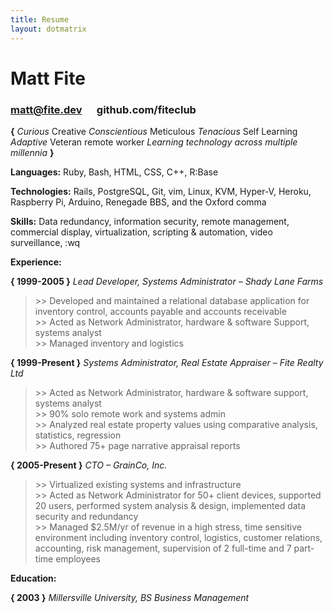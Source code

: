 ```yaml
---
title: Resume
layout: dotmatrix
---
```

# Matt Fite
### matt@fite.dev &nbsp;&nbsp;&nbsp;&nbsp; github.com/fiteclub

**{** *Curious <strong>*</strong> Creative <strong>*</strong> Conscientious <strong>*</strong> Meticulous <strong>*</strong> Tenacious <strong>*</strong> Self Learning <strong>*</strong> Adaptive <strong>*</strong> Veteran remote worker <strong>*</strong> Learning technology across multiple millennia* **}**

**Languages:** Ruby, Bash, HTML, CSS, C++, R:Base

**Technologies:** Rails, PostgreSQL, Git, vim, Linux, KVM, Hyper-V, Heroku, Raspberry Pi, Arduino, Renegade BBS, and the Oxford comma

**Skills:** Data redundancy, information security, remote management, commercial display, virtualization, scripting & automation, video surveillance, :wq

**Experience:**

**{ 1999-2005 }** *Lead Developer, Systems Administrator – Shady Lane Farms*
>\>> Developed and maintained a relational database application for inventory control, accounts payable and accounts receivable\
\>> Acted as Network Administrator, hardware & software Support, systems analyst\
\>> Managed inventory and logistics

**{ 1999-Present }** *Systems Administrator, Real Estate Appraiser – Fite Realty Ltd*
> \>> Acted as Network Administrator, hardware & software support, systems analyst\
\>> 90% solo remote work and systems admin\
\>> Analyzed real estate property values using comparative analysis, statistics, regression\
\>> Authored 75+ page narrative appraisal reports

**{ 2005-Present }** *CTO – GrainCo, Inc.*
> \>> Virtualized existing systems and infrastructure\
\>> Acted as Network Administrator for 50+ client devices, supported 20 users, performed system analysis & design, implemented data security and redundancy\
\>> Managed $2.5M/yr of revenue in a high stress, time sensitive environment including inventory control, logistics, customer relations, accounting, risk management, supervision of 2 full-time and 7 part-time employees

**Education:**

**{ 2003 }** *Millersville University, BS Business Management*
